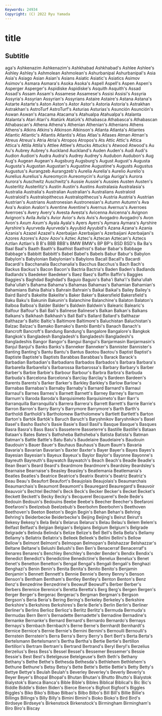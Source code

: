```yaml
---
Keywords: 24934
Copyright: (C) 2022 Ryu Yamada
---
```



# title

## Subtitle
aga's Ashkenazim Ashkenazim's Ashkhabad
Ashkhabad's Ashlee Ashlee's Ashley Ashley's Ashmolean Ashmolean's Ashurbanipal Ashurbanipal's Asia
Asia's Asiago Asian Asian's Asians Asiatic Asiatic's Asiatics Asimov Asimov's
Asmara Asmara's Asoka Asoka's Aspell Aspell's Aspen Aspen's Asperger Asperger's
Aspidiske Aspidiske's Asquith Asquith's Assad Assad's Assam Assam's Assamese Assamese's
Assisi Assisi's Assyria Assyria's Assyrian Assyrian's Assyrians Astaire Astaire's Astana
Astana's Astarte Astarte's Aston Aston's Astor Astor's Astoria Astoria's Astrakhan
Astrakhan's AstroTurf AstroTurf's Asturias Asturias's Asunción Asunción's Aswan Aswan's Atacama
Atacama's Atahualpa Atahualpa's Atalanta Atalanta's Atari Atari's Atatürk Atatürk's Athabasca
Athabasca's Athabascan Athabascan's Athena Athena's Athenian Athenian's Athenians Athens Athens's
Atkins Atkins's Atkinson Atkinson's Atlanta Atlanta's Atlantes Atlantic Atlantic's Atlantis
Atlantis's Atlas Atlas's Atlases Atman Atman's Atreus Atreus's Atria Atria's
Atropos Atropos's Ats Attic Attic's Attica Attica's Attila Attila's Attlee
Attlee's Attucks Attucks's Atwood Atwood's Au Au's Aubrey Aubrey's Auckland
Auckland's Auden Auden's Audi Audi's Audion Audion's Audra Audra's Audrey
Audrey's Audubon Audubon's Aug Aug's Augean Augean's Augsburg Augsburg's August
August's Augusta Augusta's Augustan Augustan's Augustine Augustine's Augusts Augustus Augustus's
Aurangzeb Aurangzeb's Aurelia Aurelia's Aurelio Aurelio's Aurelius Aurelius's Aureomycin Aureomycin's
Auriga Auriga's Aurora Aurora's Auschwitz Auschwitz's Aussie Aussie's Aussies Austen
Austen's Austerlitz Austerlitz's Austin Austin's Austins Australasia Australasia's Australia Australia's
Australian Australian's Australians Australoid Australoid's Australopithecus Australopithecus's Austria Austria's Austrian
Austrian's Austrians Austronesian Austronesian's Autumn Autumn's Ava Ava's Avalon Avalon's
Aventine Aventine's Avernus Avernus's Averroes Averroes's Avery Avery's Avesta Avesta's
Avicenna Avicenna's Avignon Avignon's Avila Avila's Avior Avior's Avis Avis's
Avogadro Avogadro's Avon Avon's Axum Axum's Ayala Ayala's Ayers Ayers's
Aymara Aymara's Ayrshire Ayrshire's Ayurveda Ayurveda's Ayyubid Ayyubid's Azana Azana's
Azania Azania's Azazel Azazel's Azerbaijan Azerbaijan's Azerbaijani Azerbaijani's Azores Azores's
Azov Azov's Aztec Aztec's Aztecan Aztecan's Aztecs Aztlan Aztlan's B
B's BBB BBB's BMW BMW's BP BP's BSD BSD's Ba
Ba's Baal Baal's Baath Baath's Baathist Baathist's Babar Babar's Babbage
Babbage's Babbitt Babbitt's Babel Babel's Babels Babur Babur's Babylon Babylon's
Babylonian Babylonian's Babylons Bacall Bacall's Bacardi Bacardi's Bacchanalia Bacchanalia's Bacchus
Bacchus's Bach Bach's Backus Backus's Bacon Bacon's Bactria Bactria's Baden
Baden's Badlands Badlands's Baedeker Baedeker's Baez Baez's Baffin Baffin's Baggies
Baggies's Baghdad Baghdad's Baguio Baguio's Baha'i Baha'i's Baha'ullah Baha'ullah's Bahama
Bahama's Bahamas Bahamas's Bahamian Bahamian's Bahamians Bahia Bahia's Bahrain Bahrain's
Baikal Baikal's Bailey Bailey's Baird Baird's Bakelite Bakelite's Baker Baker's
Bakersfield Bakersfield's Baku Baku's Bakunin Bakunin's Balanchine Balanchine's Balaton Balaton's
Balboa Balboa's Balder Balder's Baldwin Baldwin's Balearic Balearic's Balfour Balfour's
Bali Bali's Balinese Balinese's Balkan Balkan's Balkans Balkans's Balkhash Balkhash's
Ball Ball's Ballard Ballard's Balthazar Balthazar's Baltic Baltic's Baltimore Baltimore's
Baluchistan Baluchistan's Balzac Balzac's Bamako Bamako's Bambi Bambi's Banach Banach's
Bancroft Bancroft's Bandung Bandung's Bangalore Bangalore's Bangkok Bangkok's Bangladesh Bangladesh's
Bangladeshi Bangladeshi's Bangladeshis Bangor Bangor's Bangui Bangui's Banjarmasin Banjarmasin's Banjul
Banjul's Banks Banks's Banneker Banneker's Bannister Bannister's Banting Banting's Bantu
Bantu's Bantus Baotou Baotou's Baptist Baptist's Baptiste Baptiste's Baptists Barabbas
Barabbas's Barack Barack's Barbadian Barbadian's Barbadians Barbados Barbados's Barbara Barbara's
Barbarella Barbarella's Barbarossa Barbarossa's Barbary Barbary's Barber Barber's Barbie Barbie's
Barbour Barbour's Barbra Barbra's Barbuda Barbuda's Barcelona Barcelona's Barclay Barclay's
Bardeen Bardeen's Barents Barents's Barker Barker's Barkley Barkley's Barlow Barlow's
Barnabas Barnabas's Barnaby Barnaby's Barnard Barnard's Barnaul Barnaul's Barnes Barnes's
Barnett Barnett's Barney Barney's Barnum Barnum's Baroda Baroda's Barquisimeto Barquisimeto's
Barr Barr's Barranquilla Barranquilla's Barrera Barrera's Barrett Barrett's Barrie Barrie's
Barron Barron's Barry Barry's Barrymore Barrymore's Barth Barth's Bartholdi Bartholdi's
Bartholomew Bartholomew's Bartlett Bartlett's Barton Barton's Bartók Bartók's Baruch Baruch's
Baryshnikov Baryshnikov's Basel Basel's Basho Basho's Basie Basie's Basil Basil's
Basque Basque's Basques Basra Basra's Bass Bass's Basseterre Basseterre's Bastille
Bastille's Bataan Bataan's Bates Bates's Bathsheba Bathsheba's Batista Batista's Batman
Batman's Battle Battle's Batu Batu's Baudelaire Baudelaire's Baudouin Baudouin's Bauer
Bauer's Bauhaus Bauhaus's Baum Baum's Bavaria Bavaria's Bavarian Bavarian's Baxter
Baxter's Bayer Bayer's Bayes Bayes's Bayesian Bayesian's Bayeux Bayeux's Baylor
Baylor's Bayonne Bayonne's Bayreuth Bayreuth's Baywatch Baywatch's Beach Beach's Beadle
Beadle's Bean Bean's Beard Beard's Beardmore Beardmore's Beardsley Beardsley's Bearnaise
Bearnaise's Beasley Beasley's Beatlemania Beatlemania's Beatles Beatles's Beatrice Beatrice's Beatrix
Beatrix's Beatriz Beatriz's Beau Beau's Beaufort Beaufort's Beaujolais Beaujolais's Beaumarchais
Beaumarchais's Beaumont Beaumont's Beauregard Beauregard's Beauvoir Beauvoir's Bechtel Bechtel's Beck
Beck's Becker Becker's Becket Becket's Beckett Beckett's Becky Becky's Becquerel
Becquerel's Bede Bede's Bedouin Bedouin's Bedouins Beebe Beebe's Beecher Beecher's
Beefaroni Beefaroni's Beelzebub Beelzebub's Beerbohm Beerbohm's Beethoven Beethoven's Beeton Beeton's
Begin Begin's Behan Behan's Behring Behring's Beiderbecke Beiderbecke's Beijing Beijing's
Beirut Beirut's Bekesy Bekesy's Bela Bela's Belarus Belarus's Belau Belau's
Belem Belem's Belfast Belfast's Belgian Belgian's Belgians Belgium Belgium's Belgrade
Belgrade's Belinda Belinda's Belize Belize's Bell Bell's Bella Bella's Bellamy
Bellamy's Bellatrix Bellatrix's Belleek Belleek's Bellini Bellini's Bellow Bellow's Belmont
Belmont's Belmopan Belmopan's Belshazzar Belshazzar's Beltane Beltane's Belushi Belushi's Ben
Ben's Benacerraf Benacerraf's Benares Benares's Benchley Benchley's Bender Bender's Bendix
Bendix's Benedict Benedict's Benedictine Benedictine's Benelux Benelux's Benet Benet's Benetton
Benetton's Bengal Bengal's Bengali Bengali's Benghazi Benghazi's Benin Benin's Benita
Benita's Benito Benito's Benjamin Benjamin's Bennett Bennett's Bennie Bennie's Benny
Benny's Benson Benson's Bentham Bentham's Bentley Bentley's Benton Benton's Benz
Benz's Benzedrine Benzedrine's Beowulf Beowulf's Berber Berber's Berbers Berenice Berenice's
Beretta Beretta's Berg Berg's Bergen Bergen's Berger Berger's Bergerac Bergerac's
Bergman Bergman's Bergson Bergson's Beria Beria's Bering Bering's Berkeley Berkeley's
Berkshire Berkshire's Berkshires Berkshires's Berle Berle's Berlin Berlin's Berliner Berliner's
Berlins Berlioz Berlioz's Berlitz Berlitz's Bermuda Bermuda's Bermudas Bern Bern's
Bernadette Bernadette's Bernadine Bernadine's Bernanke Bernanke's Bernard Bernard's Bernardo Bernardo's
Bernays Bernays's Bernbach Bernbach's Berne Berne's Bernhardt Bernhardt's Bernice Bernice's
Bernie Bernie's Bernini Bernini's Bernoulli Bernoulli's Bernstein Bernstein's Berra Berra's
Berry Berry's Bert Bert's Berta Berta's Bertelsmann Bertelsmann's Bertha Bertha's
Bertie Bertie's Bertillon Bertillon's Bertram Bertram's Bertrand Bertrand's Beryl Beryl's
Berzelius Berzelius's Bess Bess's Bessel Bessel's Bessemer Bessemer's Bessie Bessie's
Best Best's Betelgeuse Betelgeuse's Beth Beth's Bethany Bethany's Bethe Bethe's
Bethesda Bethesda's Bethlehem Bethlehem's Bethune Bethune's Betsy Betsy's Bette Bette's
Bettie Bettie's Betty Betty's Bettye Bettye's Beulah Beulah's Beverley Beverley's
Beverly Beverly's Beyer Beyer's Bhopal Bhopal's Bhutan Bhutan's Bhutto Bhutto's
Bialystok Bialystok's Bianca Bianca's Bible Bible's Bibles Biblical Biblical's Bic
Bic's Biddle Biddle's Biden Biden's Bierce Bierce's Bigfoot Bigfoot's Biggles
Biggles's Biko Biko's Bilbao Bilbao's Bilbo Bilbo's Bill Bill's Billie
Billie's Billings Billings's Billy Billy's Bimini Bimini's Bioko Bioko's Bird
Bird's Birdseye Birdseye's Birkenstock Birkenstock's Birmingham Birmingham's Biro Biro's Biscay
